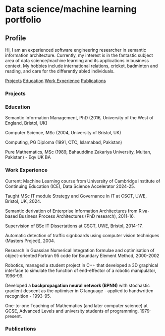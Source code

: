 # Data science/machine learning portfolio
## Profile
Hi, I am an experienced software engineering researcher in semantic information architecture. Currently, my interest is in the fantastic subject area of data science/machine learning and its applications in business context. My hobbies include international relations, cricket, badminton and reading, and care for the differently abled individuals.

<a href="#Projects" >Projects</a>   <a href="#Education" >Education</a>    <a href="#WorkExperience" >Work Experience</a>    <a href="#Publications" >Publications</a>

### Projects

### Education

Semantic Information Management, PhD (2016, University of the West of England, Bristol, UK)

Computer Science, MSc (2004, University of Bristol, UK)

Computing, PG Diploma (1991, CTC, Islamabad, Pakistan)

Pure Mathematics, MSc (1989, Bahauddine Zakariya University, Multan, Pakistan) - Eqv UK BA

### Work Experience
Current: Machine Learning course from University of Cambridge Institute of Continuing Education (ICE), Data Science Accelerator 2024-25.

Taught MSc IT module Strategy and Governance in IT at CSCT, UWE, Bristol, UK, 2024.

Semantic derivation of Enterprise Information Architectures from Riva-based Business Process Architectures (PhD research), 2011-16.

Supervision of BSc IT Dissertations at CSCT, UWE, Bristol, 2014-17.

Automatic detection of traffic signboards using computer vision techniques (Masters Project), 2004.

Research in Guassian Numerical Integration formulae and optimisation of object-oriented Fortran 95 code for Boundary Element Method, 2000-2002

Robotics, managed a student project in C++ that developed a 3D graphical interface to simulate the function of end-effector of a robotic manipulator, 1996-99.

Developed a <b>backpropagation neural network (BPNN)</b> with stochastic gradient descent as the optimiser in C language - applied to handwritten recognition - 1993-95.

One-to-one Teaching of Mathematics (and later computer science) at GCSE, Advanced Levels and university students of programming, 1979-present.

### Publications
